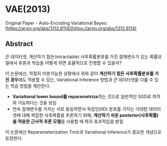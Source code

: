 # VAE\(2013\)

Original Paper - Auto-Encoding Variational Bayes: [https://arxiv.org/abs/1312.6114](https://arxiv.org/abs/1312.6114)

## Abstract

큰 데이터셋, 계산하기 힘든\(intractable\) 사후확률분포를 가진 잠재변수가 있는 확률모델에서 추론과 학습을 어떻게 하면 효율적으로 진행할 수 있을까?

이 논문에선, 적절히 미분가능한 상황에서 위와 같이 **계산하기 힘든 사후확률분포를 가진 경우**에도 적용할 수 있는, Variational Inference 방법과  큰 데이터셋을 다룰 수 있는 학습 방법을 제안한다.

* **Variational lower bound를 reparametrize**하는 것으로 일반적인 SGD로 최적화 가능하다는 것을 보임
* 연속 잠재변수를 가지는 서로 동등하면서 독립인\(IID\) 분포를 가지는 거대한 데이터셋에 대해 복잡한 사후확률을 추론하기 위해, **계산하기 쉬운 posterior\(사후확률\)을 적용한 근사적 추론 모델**을 사용할 때 특히 효과적임을 밝힘



이 논문에선 Reparameterization Trick과 Variational Inference가 중요한 개념으로 등장한다.











